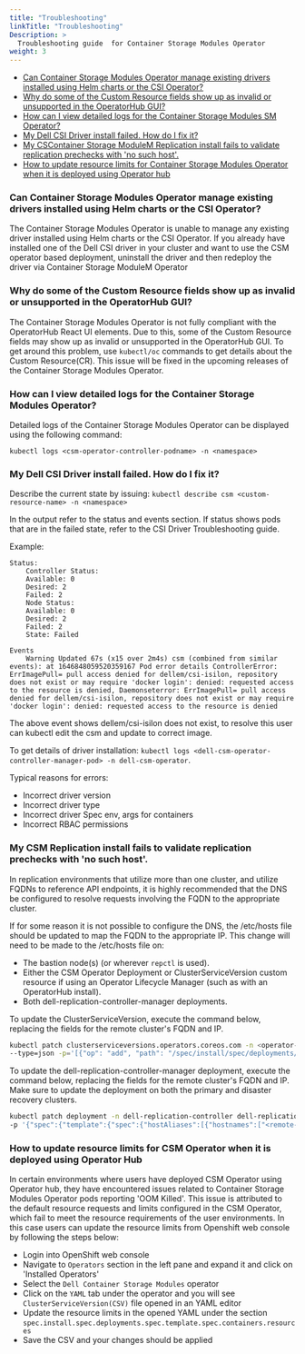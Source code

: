 ```yaml
---
title: "Troubleshooting"
linkTitle: "Troubleshooting"
Description: >
  Troubleshooting guide  for Container Storage Modules Operator
weight: 3
---
```



  - <a href="#can-container-storage-module-operator-manage-existing-drivers-installed-using-helm-charts-or-the-csi-operator">Can Container Storage Modules Operator manage existing drivers    installed using Helm charts or the CSI Operator?</a> 
  - <a href="#why-do-some-of-the-custom-resource-fields-show-up-as-invalid-or-unsupported-in-the-operatorhub-gui">Why do some of the Custom Resource fields show up as invalid or unsupported in the OperatorHub GUI?</a> 
  - <a href="#how-can-i-view-detailed-logs-for-the-container-storage-module-operator">How can I view detailed logs for the Container Storage Modules SM Operator?</a> 
  - <a href="#my-dell-csi-driver-install-failed-how-do-i-fix-it">My Dell CSI Driver install failed. How do I fix it?</a>
  - <a href="#my-csm-replication-install-fails-to-validate-replication-prechecks-with-no-such-host">My CSContainer Storage ModuleM Replication install fails to validate replication prechecks with 'no such host'.</a> 
  - <a href="#how-to-update-resource-limits-for-csm-operator-when-it-is-deployed-using-operator-hub">How to update resource limits for Container Storage Modules Operator when it is deployed using Operator hub</a>

### Can Container Storage Modules Operator manage existing drivers installed using Helm charts or the CSI Operator?
The Container Storage Modules Operator is unable to manage any existing driver installed using Helm charts or the CSI Operator. If you already have installed one of the Dell CSI driver in your cluster and  want to use the CSM operator based deployment, uninstall the driver and then redeploy the driver via Container Storage ModuleM Operator


### Why do some of the Custom Resource fields show up as invalid or unsupported in the OperatorHub GUI?
The Container Storage Modules Operator is not fully compliant with the OperatorHub React UI elements. Due to this, some of the Custom Resource fields may show up as invalid or unsupported in the OperatorHub GUI. To get around this problem, use `kubectl/oc` commands to get details about the Custom Resource(CR). This issue will be fixed in the upcoming releases of the Container Storage Modules Operator.

### How can I view detailed logs for the Container Storage Modules Operator?
Detailed logs of the Container Storage Modules Operator can be displayed using the following command:
```
kubectl logs <csm-operator-controller-podname> -n <namespace>
```

### My Dell CSI Driver install failed. How do I fix it?
Describe the current state by issuing: 
`kubectl describe csm <custom-resource-name> -n <namespace>`

In the output refer to the status and events section. If status shows pods that are in the failed state, refer to the CSI Driver Troubleshooting guide.

Example:
```
Status:
	Controller Status:
	Available: 0
	Desired: 2
	Failed: 2
	Node Status:
	Available: 0
	Desired: 2
	Failed: 2
	State: Failed

Events
	Warning Updated 67s (x15 over 2m4s) csm (combined from similar events): at 1646848059520359167 Pod error details ControllerError: ErrImagePull= pull access denied for dellem/csi-isilon, repository does not exist or may require 'docker login': denied: requested access to the resource is denied, Daemonseterror: ErrImagePull= pull access denied for dellem/csi-isilon, repository does not exist or may require 'docker login': denied: requested access to the resource is denied
```

The above event shows dellem/csi-isilon does not exist, to resolve this user can kubectl edit the csm and update to correct image.


To get details of driver installation: `kubectl logs <dell-csm-operator-controller-manager-pod> -n dell-csm-operator`.

Typical reasons for errors:
* Incorrect driver version 
* Incorrect driver type
* Incorrect driver Spec env, args for containers
* Incorrect RBAC permissions

### My CSM Replication install fails to validate replication prechecks with 'no such host'.
In replication environments that utilize more than one cluster, and utilize FQDNs to reference API endpoints, it is highly recommended that the DNS be configured to resolve requests involving the FQDN to the appropriate cluster.

If for some reason it is not possible to configure the DNS, the /etc/hosts file should be updated to map the FQDN to the appropriate IP. This change will need to be made to the /etc/hosts file on:
- The bastion node(s) (or wherever `repctl` is used).
- Either the CSM Operator Deployment or ClusterServiceVersion custom resource if using an Operator Lifecycle Manager (such as with an OperatorHub install).
- Both dell-replication-controller-manager deployments.

To update the ClusterServiceVersion, execute the command below, replacing the fields for the remote cluster's FQDN and IP.
```bash
kubectl patch clusterserviceversions.operators.coreos.com -n <operator-namespace> dell-csm-operator-certified.v1.3.0 \
--type=json -p='[{"op": "add", "path": "/spec/install/spec/deployments/0/spec/template/spec/hostAliases", "value": [{"ip":"<remote-IP>","hostnames":["<remote-FQDN>"]}]}]'
```

To update the dell-replication-controller-manager deployment, execute the command below, replacing the fields for the remote cluster's FQDN and IP. Make sure to update the deployment on both the primary and disaster recovery clusters.
```bash
kubectl patch deployment -n dell-replication-controller dell-replication-controller-manager \
-p '{"spec":{"template":{"spec":{"hostAliases":[{"hostnames":["<remote-FQDN>"],"ip":"<remote-IP>"}]}}}}'
```

### How to update resource limits for CSM Operator when it is deployed using Operator Hub
In certain environments where users have deployed CSM Operator using Operator hub, they have encountered issues related to Container Storage Modules Operator pods reporting 'OOM Killed'. This issue is attributed to the default resource requests and limits configured in the CSM Operator, which fail to meet the resource requirements of the user environments. In this case users can update the resource limits from Openshift web console by following the steps below:

* Login into OpenShift web console
* Navigate to `Operators` section in the left pane and expand it and click on 'Installed Operators'
* Select the `Dell Container Storage Modules` operator
* Click on the `YAML` tab under the operator and you will see `ClusterServiceVersion(CSV)` file opened in an YAML editor
* Update the resource limits in the opened YAML under the section `spec.install.spec.deployments.spec.template.spec.containers.resources`
* Save the CSV and your changes should be applied

